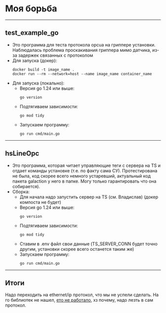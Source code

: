 # Моя борьба
______
## test_example_go
* Это программа для теста протокола opcua на гриппере установки. Наблюдалась проблема проскакивания гриппера мимо датчика, из-за задержек связанных с протоколом
* Для запуска (докер):
  ```
  docker build -t image_name .
  docker run --rm --network=host --name image_name container_name
  ```
* Для запуска (локально):
  * Версия go 1.24 или выше:
    ```
    go version
    ```
  * Подтягиваем зависимости:
    ```
    go mod tidy
    ```
  * Запускаем программу:
    ```
    go run cmd/main.go
    ```
______
## hsLineOpc
* Это программа, которая читает управляющие теги с сервера на TS и отдает команды установке (т.е. по факту сама СУ). Протестирована не была, код скорее всего немного устаревший, актуальный код пакета galaction у него в папке. Могу только гарантировать что она собирается).
* Сборка:
  * Для начала надо запустить сервер на TS (см. Владислав) (докер компоста не будет)
  * Версия go 1.24 или выше:
    ```
    go version
    ```
  * Подтягиваем зависимости:
    ```
    go mod tidy
    ```
  * Ставим в .env файл свои данные (TS_SERVER_CONN будет точно другим, установки скорее всего останется таким же)
  * Запускаем программу:
    ```
    go run cmd/main.go
    ```
______
## Итоги
Надо переходить на ethernet/ip протокол, что мы не успели сделать. На го библиотек не нашел, [ето не работало](https://github.com/teldio-operations/go-ethernet-ip), хз почему, надо лезть в сам протокол. 